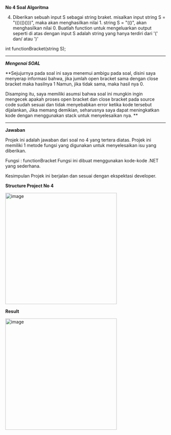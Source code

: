**No 4 Soal Algoritma**

4) Diberikan sebuah input S sebagai string braket. 
	misalkan input
	string S = "(()(()()))", maka akan menghasilkan nilai 1. 
	string S = "(()", akan menghasilkan nilai 0. 
Buatlah function untuk mengeluarkan output seperti di atas dengan 
input S adalah string  yang hanya terdiri dari '(' dan/ atau ')'

int functionBracket(string S);

---------------------------------------------------------------------------------------

***Mengenai SOAL***

**Sejujurnya pada soal ini saya menemui ambigu pada soal, disini saya menyerap informasi bahwa, jika jumlah open bracket sama dengan close bracket maka hasilnya 1 
  Namun, jika tidak sama, maka hasil nya 0.

  Disamping itu, saya memiliki asumsi bahwa soal ini mungkin ingin mengecek apakah proses open bracket dan close bracket pada source code sudah sesuai dan tidak menyebabkan error ketika kode tersebut dijalankan,
  Jika memang demikian, seharusnya saya dapat meningkatkan kode dengan menggunakan stack untuk menyelesaikan nya.
**

---------------------------------------------------------------------------------------

**Jawaban**

Projek ini adalah jawaban dari soal no 4 yang tertera diatas. Projek ini memiliki 1 metode fungsi yang digunakan untuk menyelesaikan isu yang diberikan.

Fungsi : functionBracket Fungsi ini dibuat menggunakan kode-kode .NET yang sederhana.

Kesimpulan Projek ini berjalan dan sesuai dengan ekspektasi developer.

**Structure Project No 4**

<img width="350" alt="image" src="https://github.com/ariqfakhrizal/NTT-Test-No-4/assets/160866505/7cde03d1-b50f-441a-abc5-6c88ddfd8295">


**Result**

<img width="350" alt="image" src="https://github.com/ariqfakhrizal/NTT-Test-No-4/assets/160866505/231c9843-e00a-44e9-94f6-bcd1ee725e47">

